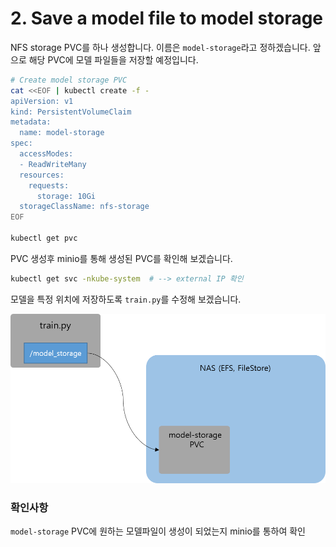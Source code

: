 # 2. Save a model file to model storage

NFS storage PVC를 하나 생성합니다. 이름은 `model-storage`라고 정하겠습니다.
앞으로 해당 PVC에 모델 파일들을 저장할 예정입니다.

```bash
# Create model storage PVC
cat <<EOF | kubectl create -f -
apiVersion: v1
kind: PersistentVolumeClaim
metadata:
  name: model-storage
spec:
  accessModes:
  - ReadWriteMany
  resources:
    requests:
      storage: 10Gi
  storageClassName: nfs-storage
EOF

kubectl get pvc
```

PVC 생성후 minio를 통해 생성된 PVC를 확인해 보겠습니다.
```bash
kubectl get svc -nkube-system  # --> external IP 확인
```

모델을 특정 위치에 저장하도록 `train.py`를 수정해 보겠습니다.

![](02-pvc.png)

### 확인사항
`model-storage` PVC에 원하는 모델파일이 생성이 되었는지 minio를 통하여 확인
